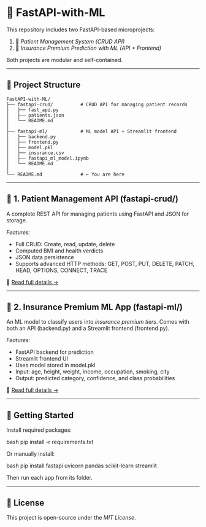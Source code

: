 # 🚀 FastAPI-with-ML

This repository includes two FastAPI-based microprojects:

1. 🏥 *Patient Management System (CRUD API)*  
2. 🤖 *Insurance Premium Prediction with ML (API + Frontend)*

Both projects are modular and self-contained.

---

## 📁 Project Structure

```
FastAPI-with-ML/
├── fastapi-crud/          # CRUD API for managing patient records
│   ├── fast_api.py
│   ├── patients.json
│   └── README.md
│
├── fastapi-ml/            # ML model API + Streamlit frontend
│   ├── backend.py
│   ├── frontend.py
│   ├── model.pkl
│   ├── insurance.csv
│   ├── fastapi_ml_model.ipynb
│   └── README.md
│
└── README.md              # ← You are here
```

---

## 🏥 1. Patient Management API (fastapi-crud/)

A complete REST API for managing patients using FastAPI and JSON for storage.

*Features:*
- Full CRUD: Create, read, update, delete
- Computed BMI and health verdicts
- JSON data persistence
- Supports advanced HTTP methods: GET, POST, PUT, DELETE, PATCH, HEAD, OPTIONS, CONNECT, TRACE

📄 [Read full details →](./fastapi-crud/README.md)

---

## 🤖 2. Insurance Premium ML App (fastapi-ml/)

An ML model to classify users into *insurance premium tiers*. Comes with both an API (backend.py) and a Streamlit frontend (frontend.py).

*Features:*
- FastAPI backend for prediction
- Streamlit frontend UI
- Uses model stored in model.pkl
- Input: age, height, weight, income, occupation, smoking, city
- Output: predicted category, confidence, and class probabilities

📄 [Read full details →](./fastapi-ml/README.md)

---

## 🔧 Getting Started

Install required packages:

bash
pip install -r requirements.txt


Or manually install:

bash
pip install fastapi uvicorn pandas scikit-learn streamlit


Then run each app from its folder.



---

## 📝 License

This project is open-source under the *MIT License*.
